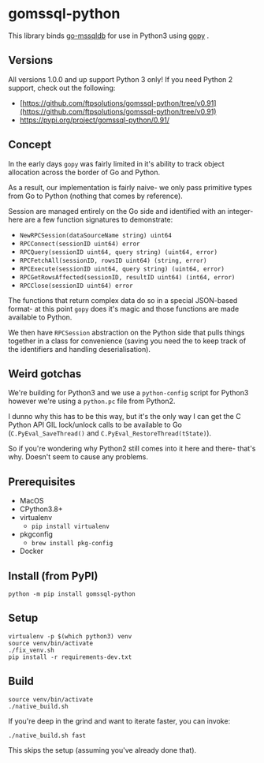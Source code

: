 # gomssql-python

This library binds [go-mssqldb](https://github.com/denisenkom/go-mssqldb) for use in Python3 using [gopy](https://github.com/go-python/gopy)
.

## Versions

All versions 1.0.0 and up support Python 3 only! If you need Python 2 support, check out the following:

- [https://github.com/ftpsolutions/gomssql-python/tree/v0.91](https://github.com/ftpsolutions/gomssql-python/tree/v0.91)
- https://pypi.org/project/gomssql-python/0.91/

## Concept

In the early days `gopy` was fairly limited in it's ability to track object allocation across the border of Go and Python.

As a result, our implementation is fairly naive- we only pass primitive types from Go to Python (nothing that comes by reference).

Session are managed entirely on the Go side and identified with an integer- here are a few function signatures to demonstrate:

- `NewRPCSession(dataSourceName string) uint64`
- `RPCConnect(sessionID uint64) error`
- `RPCQuery(sessionID uint64, query string) (uint64, error)`
- `RPCFetchAll(sessionID, rowsID uint64) (string, error)`
- `RPCExecute(sessionID uint64, query string) (uint64, error)`
- `RPCGetRowsAffected(sessionID, resultID uint64) (int64, error)`
- `RPCClose(sessionID uint64) error`

The functions that return complex data do so in a special JSON-based format- at this point `gopy` does it's magic and those functions are
made available to Python.

We then have `RPCSession` abstraction on the Python side that pulls things together in a class for convenience (saving you need the to keep
track of the identifiers and handling deserialisation).

## Weird gotchas

We're building for Python3 and we use a `python-config` script for Python3 however we're using a `python.pc` file from Python2.

I dunno why this has to be this way, but it's the only way I can get the C Python API GIL lock/unlock calls to be available to
Go (`C.PyEval_SaveThread()` and `C.PyEval_RestoreThread(tState)`).

So if you're wondering why Python2 still comes into it here and there- that's why. Doesn't seem to cause any problems.

## Prerequisites

- MacOS
- CPython3.8+
- virtualenv
    - `pip install virtualenv`
- pkgconfig
    - `brew install pkg-config`
- Docker

## Install (from PyPI)

```
python -m pip install gomssql-python
```

## Setup

```
virtualenv -p $(which python3) venv
source venv/bin/activate
./fix_venv.sh
pip install -r requirements-dev.txt
```

## Build

```
source venv/bin/activate
./native_build.sh
```

If you're deep in the grind and want to iterate faster, you can invoke:

```
./native_build.sh fast
```

This skips the setup (assuming you've already done that).
